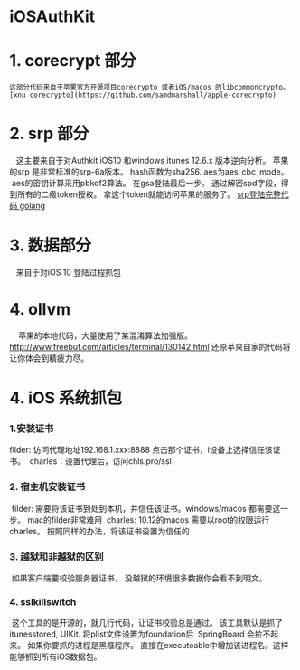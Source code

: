 # iOSAuthKit

# 1. corecrypt 部分
    这部分代码来自于苹果官方开源项目corecrypto 或者iOS/macos 的libcommoncrypto。 
    [xnu corecrypto](https://github.com/samdmarshall/apple-corecrypto)
# 2. srp 部分
    这主要来自于对Authkit iOS10 和windows itunes 12.6.x 版本逆向分析。 苹果的srp 是非常标准的srp-6a版本。 hash函数为sha256. aes为aes_cbc_mode。
    aes的密钥计算采用pbkdf2算法。 在gsa登陆最后一步。 通过解密spd字段，得到所有的二级token授权。 拿这个token就能访问苹果的服务了。
    [srp登陆完整代码 golang](https://github.com/mwpcheung/gsalogin)
# 3. 数据部分
    来自于对iOS 10 登陆过程抓包
# 4. ollvm
     苹果的本地代码，大量使用了某混淆算法加强版。 http://www.freebuf.com/articles/terminal/130142.html 还原苹果自家的代码将让你体会到精疲力尽。
# 4. iOS 系统抓包
### 1.安装证书
  filder: 访问代理地址192.168.1.xxx:8888 点击那个证书，i设备上选择信任该证书。
  charles：设置代理后，访问chls.pro/ssl
### 2. 宿主机安装证书
  filder: 需要将该证书到处到本机，并信任该证书。windows/macos 都需要这一步。 mac的filder非常难用
  charles: 10.12的macos 需要以root的权限运行charles。 按照同样的办法，将该证书设置为信任的
### 3. 越狱和非越狱的区别
  如果客户端要校验服务器证书， 没越狱的环境很多数据你会看不到明文。
### 4. sslkillswitch
  这个工具的是开源的，就几行代码，让证书校验总是通过。 该工具默认是抓了itunesstored, UIKit. 将plist文件设置为foundation后
  SpringBoard 会拉不起来。 如果你要抓的进程是黑框程序。 直接在executeable中增加该进程名。这样能够抓到所有iOS数据包。
  
 
